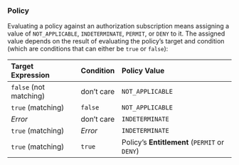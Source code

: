 ### Policy

Evaluating a policy against an authorization subscription means assigning a value of `NOT_APPLICABLE`, `INDETERMINATE`, `PERMIT`, or `DENY` to it. The assigned value depends on the result of evaluating the policy’s target and condition (which are conditions that can either be `true` or `false`):

| **Target Expression** | **Condition** | **Policy Value** |
|:------------------|:----------|:-------------|
| `false` (not matching) | don’t care | `NOT_APPLICABLE` | 
| `true` (matching) | `false` | `NOT_APPLICABLE` | 
| *Error* | don’t care | `INDETERMINATE` |  
| `true` (matching) | *Error* | `INDETERMINATE` |  
| `true` (matching) | `true` | Policy’s **Entitlement** (`PERMIT` or `DENY`) | 
